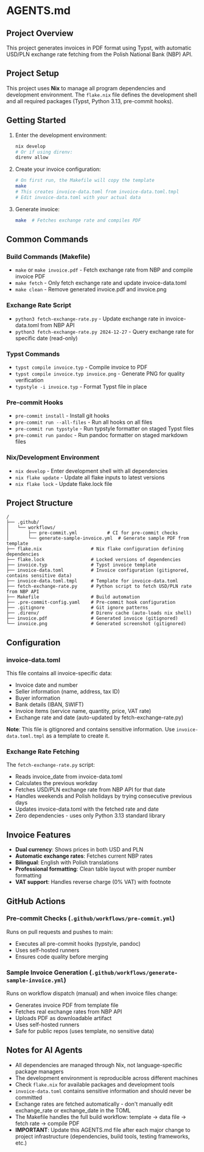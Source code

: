 # AGENTS.md

## Project Overview

This project generates invoices in PDF format using Typst, with automatic
USD/PLN exchange rate fetching from the Polish National Bank (NBP) API.

## Project Setup

This project uses **Nix** to manage all program dependencies and development
environment. The `flake.nix` file defines the development shell and all required
packages (Typst, Python 3.13, pre-commit hooks).

## Getting Started

1.  Enter the development environment:

    ``` bash
    nix develop
    # Or if using direnv:
    direnv allow
    ```

2.  Create your invoice configuration:

    ``` bash
    # On first run, the Makefile will copy the template
    make
    # This creates invoice-data.toml from invoice-data.toml.tmpl
    # Edit invoice-data.toml with your actual data
    ```

3.  Generate invoice:

    ``` bash
    make  # Fetches exchange rate and compiles PDF
    ```

## Common Commands

### Build Commands (Makefile)

- `make` or `make invoice.pdf` - Fetch exchange rate from NBP and compile
  invoice PDF
- `make fetch` - Only fetch exchange rate and update invoice-data.toml
- `make clean` - Remove generated invoice.pdf and invoice.png

### Exchange Rate Script

- `python3 fetch-exchange-rate.py` - Update exchange rate in invoice-data.toml
  from NBP API
- `python3 fetch-exchange-rate.py 2024-12-27` - Query exchange rate for specific
  date (read-only)

### Typst Commands

- `typst compile invoice.typ` - Compile invoice to PDF
- `typst compile invoice.typ invoice.png` - Generate PNG for quality
  verification
- `typstyle -i invoice.typ` - Format Typst file in place

### Pre-commit Hooks

- `pre-commit install` - Install git hooks
- `pre-commit run --all-files` - Run all hooks on all files
- `pre-commit run typstyle` - Run typstyle formatter on staged Typst files
- `pre-commit run pandoc` - Run pandoc formatter on staged markdown files

### Nix/Development Environment

- `nix develop` - Enter development shell with all dependencies
- `nix flake update` - Update all flake inputs to latest versions
- `nix flake lock` - Update flake.lock file

## Project Structure

    /
    ├── .github/
    │   └── workflows/
    │       ├── pre-commit.yml           # CI for pre-commit checks
    │       └── generate-sample-invoice.yml  # Generate sample PDF from template
    ├── flake.nix                  # Nix flake configuration defining dependencies
    ├── flake.lock                 # Locked versions of dependencies
    ├── invoice.typ                # Typst invoice template
    ├── invoice-data.toml          # Invoice configuration (gitignored, contains sensitive data)
    ├── invoice-data.toml.tmpl     # Template for invoice-data.toml
    ├── fetch-exchange-rate.py     # Python script to fetch USD/PLN rate from NBP API
    ├── Makefile                   # Build automation
    ├── .pre-commit-config.yaml    # Pre-commit hook configuration
    ├── .gitignore                 # Git ignore patterns
    ├── .direnv/                   # Direnv cache (auto-loads nix shell)
    ├── invoice.pdf                # Generated invoice (gitignored)
    └── invoice.png                # Generated screenshot (gitignored)

## Configuration

### invoice-data.toml

This file contains all invoice-specific data:

- Invoice date and number
- Seller information (name, address, tax ID)
- Buyer information
- Bank details (IBAN, SWIFT)
- Invoice items (service name, quantity, price, VAT rate)
- Exchange rate and date (auto-updated by fetch-exchange-rate.py)

**Note**: This file is gitignored and contains sensitive information. Use
`invoice-data.toml.tmpl` as a template to create it.

### Exchange Rate Fetching

The `fetch-exchange-rate.py` script:

- Reads invoice_date from invoice-data.toml
- Calculates the previous workday
- Fetches USD/PLN exchange rate from NBP API for that date
- Handles weekends and Polish holidays by trying consecutive previous days
- Updates invoice-data.toml with the fetched rate and date
- Zero dependencies - uses only Python 3.13 standard library

## Invoice Features

- **Dual currency**: Shows prices in both USD and PLN
- **Automatic exchange rates**: Fetches current NBP rates
- **Bilingual**: English with Polish translations
- **Professional formatting**: Clean table layout with proper number formatting
- **VAT support**: Handles reverse charge (0% VAT) with footnote

## GitHub Actions

### Pre-commit Checks (`.github/workflows/pre-commit.yml`)

Runs on pull requests and pushes to main:

- Executes all pre-commit hooks (typstyle, pandoc)
- Uses self-hosted runners
- Ensures code quality before merging

### Sample Invoice Generation (`.github/workflows/generate-sample-invoice.yml`)

Runs on workflow dispatch (manual) and when invoice files change:

- Generates invoice PDF from template file
- Fetches real exchange rates from NBP API
- Uploads PDF as downloadable artifact
- Uses self-hosted runners
- Safe for public repos (uses template, no sensitive data)

## Notes for AI Agents

- All dependencies are managed through Nix, not language-specific package
  managers
- The development environment is reproducible across different machines
- Check `flake.nix` for available packages and development tools
- `invoice-data.toml` contains sensitive information and should never be
  committed
- Exchange rates are fetched automatically - don't manually edit exchange_rate
  or exchange_date in the TOML
- The Makefile handles the full build workflow: template → data file → fetch
  rate → compile PDF
- **IMPORTANT**: Update this AGENTS.md file after each major change to project
  infrastructure (dependencies, build tools, testing frameworks, etc.)
